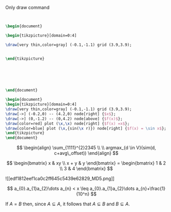 
Only draw command

```tikz
  

\begin{document}

\begin{tikzpicture}[domain=0:4] 

\draw[very thin,color=gray] (-0.1,-1.1) grid (3.9,3.9); 


\end{tikzpicture}






\end{document}
```

```tikz 
\begin{document} 
\begin{tikzpicture}[domain=0:4] 
\draw[very thin,color=gray] (-0.1,-1.1) grid (3.9,3.9); 
\draw[->] (-0.2,0) -- (4.2,0) node[right] {$x$}; 
\draw[->] (0,-1.2) -- (0,4.2) node[above] {$f(x)$}; 
\draw[color=red] plot (\x,\x) node[right] {$f(x) =x$}; 
\draw[color=blue] plot (\x,{sin(\x r)}) node[right] {$f(x) = \sin x$}; \draw[color=orange] plot (\x,{0.05*exp(\x)}) node[right] {$f(x) = \frac{1}{20} \mathrm e^x$}; 
\end{tikzpicture} 
\end{document} 
```



$$
\begin{align}
\sum_{1111}^{2}2345 \\
\\ 
argmax_{d \in V}(sim(d, c+avg\_offset))
\end{align}
$$

$$
\begin{bmatrix}
x & xy \\
x + y & y
\end{bmatrix} = \begin{bmatrix}
1 & 2 \\
3 & 4
\end{bmatrix}
$$

![[edf1812eef1ca0c2ff645c5439e62829_MD5.png]]

$$
a_{0}.a_{1}a_{2}\dots a_{n} < x \leq a_{0}.a_{1}a_{2}\dots a_{n}+\frac{1}{10^n}
$$

If $A = B$ then, since $A \subseteq A$, it follows that $A \subseteq B$ and $B \subseteq A$.




